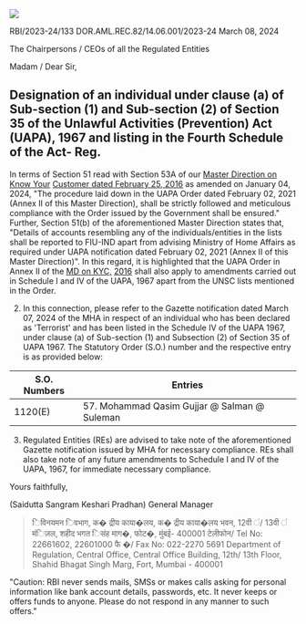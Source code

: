 ![](_page_0_Picture_0.jpeg)

RBI/2023-24/133 DOR.AML.REC.82/14.06.001/2023-24 March 08, 2024

The Chairpersons / CEOs of all the Regulated Entities

Madam / Dear Sir,

## **Designation of an individual under clause (a) of Sub-section (1) and Sub-section (2) of Section 35 of the Unlawful Activities (Prevention) Act (UAPA), 1967 and listing in the Fourth Schedule of the Act- Reg.**

In terms of Section 51 read with Section 53A of our [Master Direction on Know Your](https://www.rbi.org.in/Scripts/BS_ViewMasDirections.aspx?id=11566)  [Customer dated February 25, 2016](https://www.rbi.org.in/Scripts/BS_ViewMasDirections.aspx?id=11566) as amended on January 04, 2024, "The procedure laid down in the UAPA Order dated February 02, 2021 (Annex II of this Master Direction), shall be strictly followed and meticulous compliance with the Order issued by the Government shall be ensured." Further, Section 51(b) of the aforementioned Master Direction states that, "Details of accounts resembling any of the individuals/entities in the lists shall be reported to FIU-IND apart from advising Ministry of Home Affairs as required under UAPA notification dated February 02, 2021 (Annex II of this Master Direction)". In this regard, it is highlighted that the UAPA Order in Annex II of the [MD on KYC,](https://www.rbi.org.in/Scripts/BS_ViewMasDirections.aspx?id=11566)  [2016](https://www.rbi.org.in/Scripts/BS_ViewMasDirections.aspx?id=11566) shall also apply to amendments carried out in Schedule I and IV of the UAPA, 1967 apart from the UNSC lists mentioned in the Order.

2. In this connection, please refer to the Gazette notification dated March 07, 2024 of the MHA in respect of an individual who has been declared as 'Terrorist' and has been listed in the Schedule IV of the UAPA 1967, under clause (a) of Sub-section (1) and Subsection (2) of Section 35 of UAPA 1967. The Statutory Order (S.O.) number and the respective entry is as provided below:

| S.O. Numbers | Entries                                      |
|--------------|----------------------------------------------|
| 1120(E)      | 57. Mohammad Qasim Gujjar @ Salman @ Suleman |

3. Regulated Entities (REs) are advised to take note of the aforementioned Gazette notification issued by MHA for necessary compliance. REs shall also take note of any future amendments to Schedule I and IV of the UAPA, 1967, for immediate necessary compliance.

Yours faithfully,

(Saidutta Sangram Keshari Pradhan) General Manager

> िविनयमन िवभाग, क� द्रीय काया�लय, क� द्रीय काया�लय भवन, 12वी ं/ 13वी ं मंिज़ल, शहीद भगत िसंह माग�, फोट�, मुंबई- 400001 टेलीफोन/ Tel No: 22661602, 22601000 फै �/ Fax No: 022-2270 5691 Department of Regulation, Central Office, Central Office Building, 12th/ 13th Floor, Shahid Bhagat Singh Marg, Fort, Mumbai - 400001

"Caution: RBI never sends mails, SMSs or makes calls asking for personal information like bank account details, passwords, etc. It never keeps or offers funds to anyone. Please do not respond in any manner to such offers."